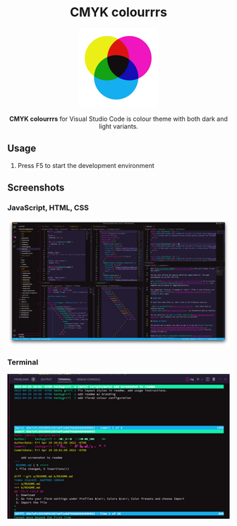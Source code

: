<h1 align="center">CMYK colourrrs</h1>

<p align="center">
  <img src="cmyk-logo.png" width="180" style="display: inline-block; width: 180px" />
</p>

<p align="center">
  <strong>CMYK colourrrs</strong> for Visual Studio Code is colour theme with both dark and light variants.
</p>


## Usage

1. Press F5 to start the development environment


## Screenshots

### JavaScript, HTML, CSS

![web project](screenshots/web-project.png)

### Terminal

![Terminal screenshot](screenshots/vs-code-terminal-01.png)